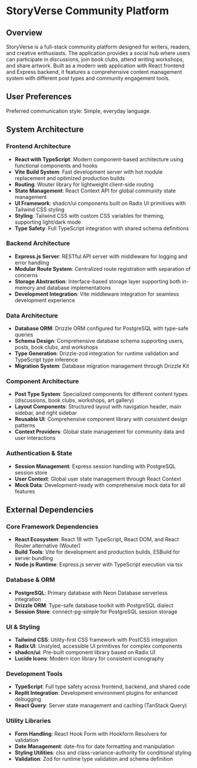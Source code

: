 # StoryVerse Community Platform

## Overview

StoryVerse is a full-stack community platform designed for writers, readers, and creative enthusiasts. The application provides a social hub where users can participate in discussions, join book clubs, attend writing workshops, and share artwork. Built as a modern web application with React frontend and Express backend, it features a comprehensive content management system with different post types and community engagement tools.

## User Preferences

Preferred communication style: Simple, everyday language.

## System Architecture

### Frontend Architecture
- **React with TypeScript**: Modern component-based architecture using functional components and hooks
- **Vite Build System**: Fast development server with hot module replacement and optimized production builds
- **Routing**: Wouter library for lightweight client-side routing
- **State Management**: React Context API for global community state management
- **UI Framework**: shadcn/ui components built on Radix UI primitives with Tailwind CSS styling
- **Styling**: Tailwind CSS with custom CSS variables for theming, supporting light/dark mode
- **Type Safety**: Full TypeScript integration with shared schema definitions

### Backend Architecture
- **Express.js Server**: RESTful API server with middleware for logging and error handling
- **Modular Route System**: Centralized route registration with separation of concerns
- **Storage Abstraction**: Interface-based storage layer supporting both in-memory and database implementations
- **Development Integration**: Vite middleware integration for seamless development experience

### Data Architecture
- **Database ORM**: Drizzle ORM configured for PostgreSQL with type-safe queries
- **Schema Design**: Comprehensive database schema supporting users, posts, book clubs, and workshops
- **Type Generation**: Drizzle-zod integration for runtime validation and TypeScript type inference
- **Migration System**: Database migration management through Drizzle Kit

### Component Architecture
- **Post Type System**: Specialized components for different content types (discussions, book clubs, workshops, art gallery)
- **Layout Components**: Structured layout with navigation header, main sidebar, and right sidebar
- **Reusable UI**: Comprehensive component library with consistent design patterns
- **Context Providers**: Global state management for community data and user interactions

### Authentication & State
- **Session Management**: Express session handling with PostgreSQL session store
- **User Context**: Global user state management through React Context
- **Mock Data**: Development-ready with comprehensive mock data for all features

## External Dependencies

### Core Framework Dependencies
- **React Ecosystem**: React 18 with TypeScript, React DOM, and React Router alternative (Wouter)
- **Build Tools**: Vite for development and production builds, ESBuild for server bundling
- **Node.js Runtime**: Express.js server with TypeScript execution via tsx

### Database & ORM
- **PostgreSQL**: Primary database with Neon Database serverless integration
- **Drizzle ORM**: Type-safe database toolkit with PostgreSQL dialect
- **Session Store**: connect-pg-simple for PostgreSQL session storage

### UI & Styling
- **Tailwind CSS**: Utility-first CSS framework with PostCSS integration
- **Radix UI**: Unstyled, accessible UI primitives for complex components
- **shadcn/ui**: Pre-built component library based on Radix UI
- **Lucide Icons**: Modern icon library for consistent iconography

### Development Tools
- **TypeScript**: Full type safety across frontend, backend, and shared code
- **Replit Integration**: Development environment plugins for enhanced debugging
- **React Query**: Server state management and caching (TanStack Query)

### Utility Libraries
- **Form Handling**: React Hook Form with Hookform Resolvers for validation
- **Date Management**: date-fns for date formatting and manipulation
- **Styling Utilities**: clsx and class-variance-authority for conditional styling
- **Validation**: Zod for runtime type validation and schema definition